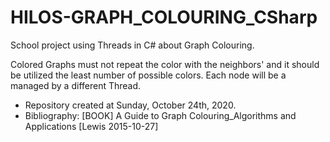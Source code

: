# HILOS-GRAPH_COLOURING_CSharp

 School project using Threads in C# about Graph Colouring.

 Colored Graphs must not repeat the color with the neighbors' and it should be
 utilized the least number of possible colors. Each node will be a managed by
 a different Thread.

  - Repository created at Sunday, October 24th, 2020.
  - Bibliography: [BOOK] A Guide to Graph Colouring_Algorithms and Applications
                            [Lewis 2015-10-27]
